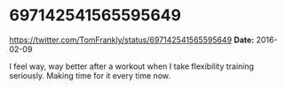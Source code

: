 # 697142541565595649
https://twitter.com/TomFrankly/status/697142541565595649
**Date:** 2016-02-09

I feel way, way better after a workout when I take flexibility training seriously. Making time for it every time now.
